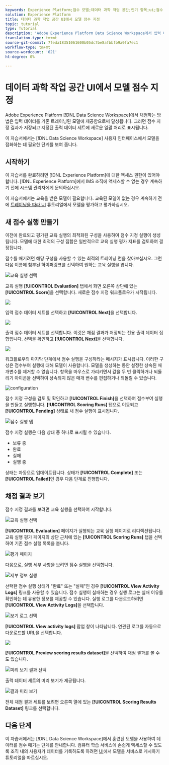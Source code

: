 ```yaml
---
keywords: Experience Platform;점수 모델;데이터 과학 작업 공간;인기 항목;ui;점수 실행;점수 지정 결과
solution: Experience Platform
title: 데이터 과학 작업 공간 UI에서 모델 점수 지정
topic: tutorial
type: Tutorial
description: 'Adobe Experience Platform Data Science Workspace에서 입력 데이터를 기존 트레이닝된 모델에 제공함으로써 점수를 향상시킬 수 있습니다. 그러면 점수 지정 결과가 저장되고 지정된 출력 데이터 세트에 새로운 일괄 처리로 표시됩니다. '
translation-type: tm+mt
source-git-commit: 7feda18351061600b05dc7be8afbbfb9a0fa7ec1
workflow-type: tm+mt
source-wordcount: '621'
ht-degree: 0%

---
```



# 데이터 과학 작업 공간 UI에서 모델 점수 지정

Adobe Experience Platform [!DNL Data Science Workspace]에서 채점하는 방법은 입력 데이터를 기존 트레이닝된 모델에 제공함으로써 달성됩니다. 그러면 점수 지정 결과가 저장되고 지정된 출력 데이터 세트에 새로운 일괄 처리로 표시됩니다.

이 자습서에서는 [!DNL Data Science Workspace] 사용자 인터페이스에서 모델을 점화하는 데 필요한 단계를 보여 줍니다.

## 시작하기

이 자습서를 완료하려면 [!DNL Experience Platform]에 대한 액세스 권한이 있어야 합니다. [!DNL Experience Platform]에서 IMS 조직에 액세스할 수 없는 경우 계속하기 전에 시스템 관리자에게 문의하십시오.

이 자습서에서는 교육을 받은 모델이 필요합니다. 교육된 모델이 없는 경우 계속하기 전에 [트레이닝을 따라 UI](./train-evaluate-model-ui.md) 튜토리얼에서 모델을 평가하고 평가하십시오.

## 새 점수 실행 만들기

이전에 완료되고 평가된 교육 실행의 최적화된 구성을 사용하여 점수 지정 실행이 생성됩니다. 모델에 대한 최적의 구성 집합은 일반적으로 교육 실행 평가 지표를 검토하여 결정됩니다.

점수를 매기려면 해당 구성을 사용할 수 있는 최적의 트레이닝 런을 찾아보십시오. 그런 다음 이름에 첨부된 하이퍼링크를 선택하여 원하는 교육 실행을 엽니다.

![교육 실행 선택](../images/models-recipes/score/select-run.png)

교육 실행 **[!UICONTROL Evaluation]** 탭에서 화면 오른쪽 상단에 있는 **[!UICONTROL Score]**&#x200B;을 선택합니다. 새로운 점수 지정 워크플로우가 시작됩니다.

![](../images/models-recipes/score/training_run_overview.png)

입력 점수 데이터 세트를 선택하고 **[!UICONTROL Next]**&#x200B;을 선택합니다.

![](../images/models-recipes/score/scoring_input.png)

출력 점수 데이터 세트를 선택합니다. 이것은 채점 결과가 저장되는 전용 출력 데이터 집합입니다. 선택을 확인하고 **[!UICONTROL Next]**&#x200B;을 선택합니다.

![](../images/models-recipes/score/scoring_results.png)

워크플로우의 마지막 단계에서 점수 실행을 구성하라는 메시지가 표시됩니다. 이러한 구성은 점수부여 실행에 대해 모델이 사용합니다.
모델을 생성하는 동안 설정한 상속된 매개변수를 제거할 수 없습니다. 항목을 마우스로 가리키면서 값을 두 번 클릭하거나 되돌리기 아이콘을 선택하여 상속되지 않은 매개 변수를 편집하거나 되돌릴 수 있습니다.

![configuration](../images/models-recipes/score/configuration.png)

점수 지정 구성을 검토 및 확인하고 **[!UICONTROL Finish]**&#x200B;을 선택하여 점수부여 실행을 만들고 실행합니다. **[!UICONTROL Scoring Runs]** 탭으로 이동되고 **[!UICONTROL Pending]** 상태로 새 점수 실행이 표시됩니다.

![점수 실행 탭](../images/models-recipes/score/scoring_runs_tab.png)

점수 지정 실행은 다음 상태 중 하나로 표시될 수 있습니다.
- 보류 중
- 완료
- 실패
- 실행 중

상태는 자동으로 업데이트됩니다. 상태가 **[!UICONTROL Complete]** 또는 **[!UICONTROL Failed]**&#x200B;인 경우 다음 단계로 진행합니다.

## 채점 결과 보기

점수 지정 결과를 보려면 교육 실행을 선택하여 시작합니다.

![교육 실행 선택](../images/models-recipes/score/select-run.png)

**[!UICONTROL Evaluation]** 페이지가 실행되는 교육 실행 페이지로 리디렉션됩니다. 교육 실행 평가 페이지의 상단 근처에 있는 **[!UICONTROL Scoring Runs]** 탭을 선택하여 기존 점수 실행 목록을 봅니다.

![평가 페이지](../images/models-recipes/score/view_scoring_runs.png)

다음으로, 실행 세부 사항을 보려면 점수 실행을 선택합니다.

![세부 정보 실행](../images/models-recipes/score/view_details.png)

선택한 점수 실행 상태가 &quot;완료&quot; 또는 &quot;실패&quot;인 경우 **[!UICONTROL View Activity Logs]** 링크를 사용할 수 있습니다. 점수 실행이 실패하는 경우 실행 로그는 실패 이유를 확인하는 데 유용한 정보를 제공할 수 있습니다. 실행 로그를 다운로드하려면 **[!UICONTROL View Activity Logs]**&#x200B;을 선택합니다.

![보기 로그 선택](../images/models-recipes/score/view_logs.png)

**[!UICONTROL View activity logs]** 팝업 창이 나타납니다. 연관된 로그를 자동으로 다운로드할 URL을 선택합니다.

![](../images/models-recipes/score/activity_logs.png)

**[!UICONTROL Preview scoring results dataset]**&#x200B;을 선택하여 채점 결과를 볼 수도 있습니다.

![미리 보기 결과 선택](../images/models-recipes/score/view_results.png)

출력 데이터 세트의 미리 보기가 제공됩니다.

![결과 미리 보기](../images/models-recipes/score/preview_results.png)

전체 채점 결과 세트를 보려면 오른쪽 열에 있는 **[!UICONTROL Scoring Results Dataset]** 링크를 선택합니다.

## 다음 단계

이 자습서에서는 [!DNL Data Science Workspace]에서 훈련된 모델을 사용하여 데이터를 점수 매기는 단계를 안내합니다. 컴퓨터 학습 서비스에 손쉽게 액세스할 수 있도록 조직 내의 사용자가 데이터를 기록하도록 하려면 [UI](./publish-model-service-ui.md)에서 모델을 서비스로 게시하기 튜토리얼을 따르십시오.
